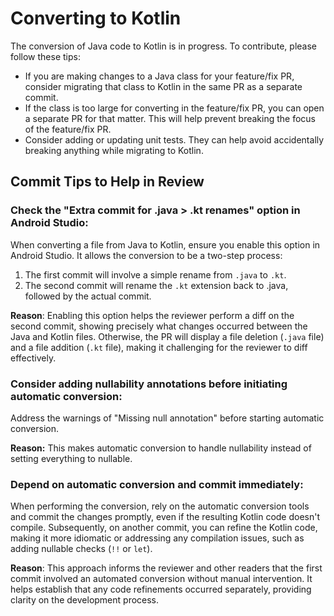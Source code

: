 # Converting to Kotlin

The conversion of Java code to Kotlin is in progress. To contribute, please
follow these tips:
- If you are making changes to a Java class for your feature/fix PR, consider migrating that class to Kotlin in the same PR as a separate commit.
- If the class is too large for converting in the feature/fix PR, you can open a separate PR for that matter. This will help prevent breaking the focus of the feature/fix PR.
- Consider adding or updating unit tests. They can help avoid accidentally breaking anything while migrating to Kotlin.

## Commit Tips to Help in Review

### Check the "Extra commit for .java > .kt renames" option in Android Studio:

When converting a file from Java to Kotlin, ensure you enable this option in Android Studio. It allows the conversion to be a two-step process:
1. The first commit will involve a simple rename from `.java` to `.kt`.
2. The second commit will rename the `.kt` extension back to .java, followed by the actual commit.

**Reason**: Enabling this option helps the reviewer perform a diff on the second commit, showing precisely what changes occurred between the Java and Kotlin files. Otherwise, the PR will display a file deletion (`.java` file) and a file addition (`.kt` file), making it challenging for the reviewer to diff effectively.

### Consider adding nullability annotations before initiating automatic conversion:

Address the warnings of "Missing null annotation" before starting automatic conversion.

**Reason:** This makes automatic conversion to handle nullability instead of setting everything to nullable.

### Depend on automatic conversion and commit immediately:

When performing the conversion, rely on the automatic conversion tools and commit the changes promptly, even if the resulting Kotlin code doesn't compile. Subsequently, on another commit, you can refine the Kotlin code, making it more idiomatic or addressing any compilation issues, such as adding nullable checks (`!!` or `let`).

**Reason**: This approach informs the reviewer and other readers that the first commit involved an automated conversion without manual intervention. It helps establish that any code refinements occurred separately, providing clarity on the development process.

